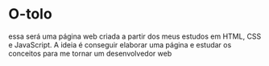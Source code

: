 # O-tolo
essa será uma página web criada a partir dos meus estudos em HTML, CSS e JavaScript. A ideia é conseguir elaborar uma página e estudar os conceitos para me tornar um desenvolvedor web
